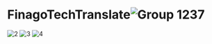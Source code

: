 # FinagoTechTranslate![Group 1237](https://user-images.githubusercontent.com/64773776/170878904-d0f8fccb-bb7d-4da8-9759-ecbeb5319449.png)
![2](https://user-images.githubusercontent.com/64773776/170878936-efb814a1-065d-4341-a3ed-4a0fc647a82c.png)
![3](https://user-images.githubusercontent.com/64773776/170878938-364ee0fd-9ee7-46ba-862f-456ad3008faf.png)
![4](https://user-images.githubusercontent.com/64773776/170878939-fae47faf-ef30-4575-8881-5a6e0cd6e973.png)
